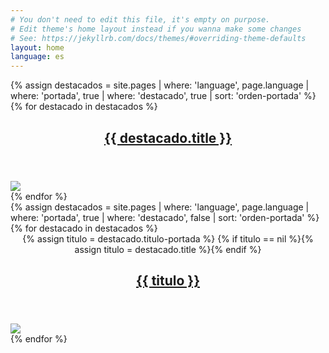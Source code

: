 ```yaml
---
# You don't need to edit this file, it's empty on purpose.
# Edit theme's home layout instead if you wanna make some changes
# See: https://jekyllrb.com/docs/themes/#overriding-theme-defaults
layout: home
language: es
---
```


<div class="row">
{% assign destacados = site.pages | where: 'language', page.language
                                  | where: 'portada', true
                                  | where: 'destacado', true
                                  | sort: 'orden-portada' %}
{% for destacado in destacados %}
<div class="col-md-6">
<article>
  <header class="text-center">
    <h1 ><a href="{{ destacado.url | prepend: site.baseurl | prepend: site.url }}" title="{{ destacado.title }}">{{ destacado.title }}</a></h1>
  </header>
  <div class="row">
    <div class="marco-foto">
      <img class="img-responsive center-block"
           src="{{ "/assets/images/pages/" | append: destacado.image-teaser | prepend: site.baseurl | prepend: site.url }}">
    </div>
  </div>
</article>
</div>
{% endfor %}
</div>

<div class="row">
{% assign destacados = site.pages | where: 'language', page.language
                                  | where: 'portada', true
                                  | where: 'destacado', false
                                  | sort: 'orden-portada' %}
{% for destacado in destacados %}
<div class="col-md-4 con-padding">
<article>
  <header class="text-center">
    {% assign titulo = destacado.titulo-portada %}
    {% if titulo == nil %}{% assign titulo = destacado.title %}{% endif %}
    <h1 class="h2"><a href="{{ destacado.url | prepend: site.baseurl | prepend: site.url }}" title="{{ titulo }}">{{ titulo }}</a></h1>
  </header>
  <div class="row">
    <div class="marco-foto">
      <img class="img-responsive center-block"
           src="{{ "/assets/images/pages/" | append: destacado.image-teaser | prepend: site.baseurl | prepend: site.url }}">
    </div>
  </div>
</article>
</div>
{% endfor %}
</div>
